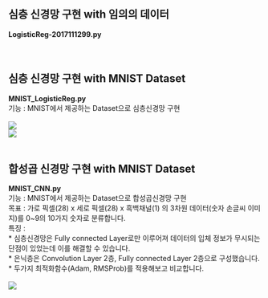 
<H2>심층 신경망 구현 with 임의의 데이터</H2>  
<b>LogisticReg-2017111299.py</b><br/>
<br/><br/>

<H2>심층 신경망 구현 with MNIST Dataset</H2>  
<b>MNIST_LogisticReg.py</b><br/>
기능 : MNIST에서 제공하는 Dataset으로 심층신경망 구현<br/><br/>
<img src="https://user-images.githubusercontent.com/48902155/84875521-05c20700-b0c1-11ea-8ce5-a8e6d680fa0e.png"></img>
<br/>
<img src="https://user-images.githubusercontent.com/48902155/84875729-5174b080-b0c1-11ea-90e1-07b4772809e3.png"></img>
<br/><br/>

<H2>합성곱 신경망 구현 with MNIST Dataset</H2>  
<b>MNIST_CNN.py</b><br/>
기능 : MNIST에서 제공하는 Dataset으로 합성곱신경망 구현<br/>
목표 : 가로 픽셀(28) x 세로 픽셀(28) x 흑백채널(1) 의 3차원 데이터(숫자 손글씨 이미지)를 0~9의 10가지 숫자로 분류합니다.<br/>
특징 :<br/>
* 심층신경망은 Fully connected Layer로만 이루어져 데이터의 입체 정보가 무시되는 단점이 있었는데 이를 해결할 수 있습니다.<br/>
* 은닉층은 Convolution Layer 2층, Fully connected Layer 2층으로 구성했습니다.<br/>
* 두가지 최적화함수(Adam, RMSProb)를 적용해보고 비교합니다.<br/><br/>
<img src="https://user-images.githubusercontent.com/48902155/84874229-4587ef00-b0bf-11ea-8cd3-d652addc4321.png"></img>
<br/><br/>

